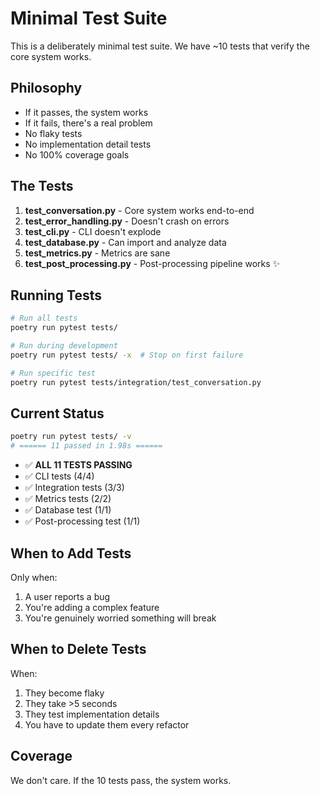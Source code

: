 # Minimal Test Suite

This is a deliberately minimal test suite. We have ~10 tests that verify the core system works.

## Philosophy

- If it passes, the system works
- If it fails, there's a real problem
- No flaky tests
- No implementation detail tests
- No 100% coverage goals

## The Tests

1. **test_conversation.py** - Core system works end-to-end
2. **test_error_handling.py** - Doesn't crash on errors  
3. **test_cli.py** - CLI doesn't explode
4. **test_database.py** - Can import and analyze data
5. **test_metrics.py** - Metrics are sane
6. **test_post_processing.py** - Post-processing pipeline works ✨

## Running Tests

```bash
# Run all tests
poetry run pytest tests/

# Run during development
poetry run pytest tests/ -x  # Stop on first failure

# Run specific test
poetry run pytest tests/integration/test_conversation.py
```

## Current Status

```bash
poetry run pytest tests/ -v
# ====== 11 passed in 1.98s ======
```

- ✅ **ALL 11 TESTS PASSING**
- ✅ CLI tests (4/4)
- ✅ Integration tests (3/3)
- ✅ Metrics tests (2/2)
- ✅ Database test (1/1)
- ✅ Post-processing test (1/1)

## When to Add Tests

Only when:
1. A user reports a bug
2. You're adding a complex feature
3. You're genuinely worried something will break

## When to Delete Tests

When:
1. They become flaky
2. They take >5 seconds
3. They test implementation details
4. You have to update them every refactor

## Coverage

We don't care. If the 10 tests pass, the system works.